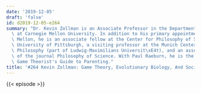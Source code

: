 ```yaml
---
date: '2019-12-05'
draft: 'false'
id: d2019-12-05-e264
summary: "Dr. Kevin Zollman is an Associate Professor in the Department of Philosophy\
  \ at Carnegie Mellon University. In addition to his primary appointment at Carnegie\
  \ Mellon, he is an associate fellow at the Center for Philosophy of Science at the\
  \ University of Pittsburgh, a visiting professor at the Munich Center for Mathematical\
  \ Philosophy (part of Ludwig-Maximilians Universit\xE4t), and an associate editor\
  \ of the journal Philosophy of Science. With Paul Raeburn, he is the author of The\
  \ Game Theorist's Guide to Parenting."
title: '#264 Kevin Zollman: Game Theory, Evolutionary Biology, And Social Dynamics'
---
```

{{< episode >}}
